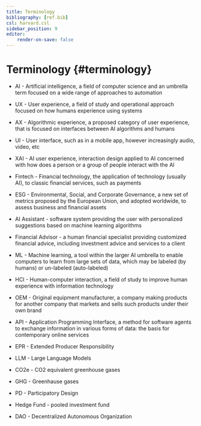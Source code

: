 ```yaml
---
title: Terminology
bibliography: [ref.bib]
csl: harvard.csl
sidebar_position: 9
editor:
    render-on-save: false
---
```


# Terminology {#terminology}

-   AI - Artificial intelligence, a field of computer science and an umbrella term focused on a wide range of approaches to automation

-   UX - User experience, a field of study and operational approach focused on how humans experience using systems

-   AX - Algorithmic experience, a proposed category of user experience, that is focused on interfaces between AI algorithms and humans

-   UI - User interface, such as in a mobile app, however increasingly audio, video, etc

-   XAI - AI user experience, interaction design applied to AI concerned with how does a person or a group of people interact with the AI

-   Fintech - Financial technology, the application of technology (usually AI), to classic financial services, such as payments

-   ESG - Environmental, Social, and Corporate Governance, a new set of metrics proposed by the European Union, and adopted worldwide, to assess business and financial assets

-   AI Assistant - software system providing the user with personalized suggestions based on machine learning algorithms

-   Financial Advisor - a human financial specialist providing customized financial advice, including investment advice and services to a client

-   ML - Machine learning, a tool within the larger AI umbrella to enable computers to learn from large sets of data, which may be labeled (by humans) or un-labeled (auto-labeled)

-   HCI - Human-computer interaction, a field of study to improve human experience with information technology

-   OEM - Original equipment manufacturer, a company making products for another company that markets and sells such products under their own brand

-   API - Application Programming Interface, a method for software agents to exchange information in various forms of data: the basis for contemporary online services

-   EPR - Extended Producer Responsibility

-   LLM - Large Language Models

-   CO2e - CO2 equivalent greenhouse gases

-   GHG - Greenhause gases

-   PD - Participatory Design

-   Hedge Fund - pooled investment fund

-   DAO - Decentralized Autonomous Organization
